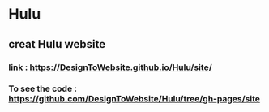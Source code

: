 # Hulu
## creat Hulu website
### link : https://DesignToWebsite.github.io/Hulu/site/
### To see the code : https://github.com/DesignToWebsite/Hulu/tree/gh-pages/site
